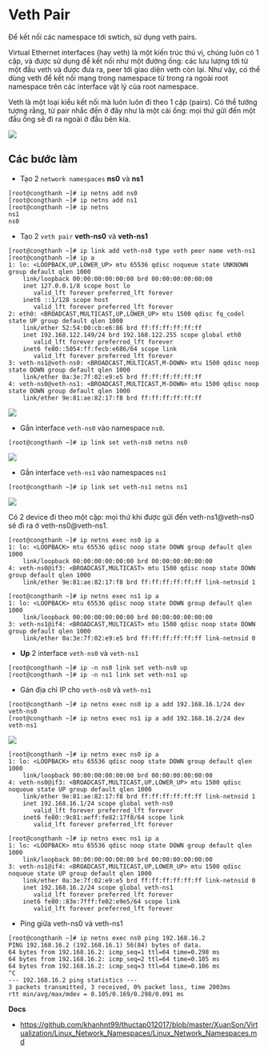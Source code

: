 # Veth Pair

Để kết nối các namespace tới swtich, sử dụng veth pairs.

Virtual Ethernet interfaces (hay veth) là một kiến trúc thú vị, chúng luôn có 1 cặp, và được sử dụng để kết nối như một đường ống: các lưu lượng tới từ một đầu veth và được đưa ra, peer tới giao diện veth còn lại. Như vậy, có thể dùng veth để kết nối mạng trong namespace từ trong ra ngoài root namespace trên các interface vật lý của root namespace.

Veth là một loại kiểu kết nối mà luôn luôn đi theo 1 cặp (pairs). Có thể tưởng tượng rằng, từ pair nhắc đến ở đây như là một cái ống: mọi thứ gửi đến một đầu ống sẽ đi ra ngoài ở đầu bên kia.

![](nsimg/veth1.png)



## Các bước làm
- Tạo 2 `network namespaces` **ns0** và **ns1**

```
[root@congthanh ~]# ip netns add ns0
[root@congthanh ~]# ip netns add ns1
[root@congthanh ~]# ip netns
ns1
ns0
```

- Tạo 2 `veth pair` **veth-ns0** và **veth-ns1**
```
[root@congthanh ~]# ip link add veth-ns0 type veth peer name veth-ns1
[root@congthanh ~]# ip a
1: lo: <LOOPBACK,UP,LOWER_UP> mtu 65536 qdisc noqueue state UNKNOWN group default qlen 1000
    link/loopback 00:00:00:00:00:00 brd 00:00:00:00:00:00
    inet 127.0.0.1/8 scope host lo
       valid_lft forever preferred_lft forever
    inet6 ::1/128 scope host 
       valid_lft forever preferred_lft forever
2: eth0: <BROADCAST,MULTICAST,UP,LOWER_UP> mtu 1500 qdisc fq_codel state UP group default qlen 1000
    link/ether 52:54:00:cb:e6:86 brd ff:ff:ff:ff:ff:ff
    inet 192.168.122.149/24 brd 192.168.122.255 scope global eth0
       valid_lft forever preferred_lft forever
    inet6 fe80::5054:ff:fecb:e686/64 scope link 
       valid_lft forever preferred_lft forever
3: veth-ns1@veth-ns0: <BROADCAST,MULTICAST,M-DOWN> mtu 1500 qdisc noop state DOWN group default qlen 1000
    link/ether 0a:3e:7f:02:e9:e5 brd ff:ff:ff:ff:ff:ff
4: veth-ns0@veth-ns1: <BROADCAST,MULTICAST,M-DOWN> mtu 1500 qdisc noop state DOWN group default qlen 1000
    link/ether 9e:81:ae:82:17:f8 brd ff:ff:ff:ff:ff:ff
```
![](nsimg/create-veth.png)
- Gắn interface `veth-ns0` vào namespace `ns0`.
```
[root@congthanh ~]# ip link set veth-ns0 netns ns0
```
![](nsimg/veth-link1.png)

- Gắn interface `veth-ns1` vào namespaces `ns1`
```
[root@congthanh ~]# ip link set veth-ns1 netns ns1
```
![](nsimg/veth1.png)

Có 2 device đi theo một cặp: mọi thứ khi được gửi đến veth-ns1@veth-ns0 sẽ đi ra ở veth-ns0@veth-ns1.


```
[root@congthanh ~]# ip netns exec ns0 ip a
1: lo: <LOOPBACK> mtu 65536 qdisc noop state DOWN group default qlen 1000
    link/loopback 00:00:00:00:00:00 brd 00:00:00:00:00:00
4: veth-ns0@if3: <BROADCAST,MULTICAST> mtu 1500 qdisc noop state DOWN group default qlen 1000
    link/ether 9e:81:ae:82:17:f8 brd ff:ff:ff:ff:ff:ff link-netnsid 1
```
```
[root@congthanh ~]# ip netns exec ns1 ip a
1: lo: <LOOPBACK> mtu 65536 qdisc noop state DOWN group default qlen 1000
    link/loopback 00:00:00:00:00:00 brd 00:00:00:00:00:00
3: veth-ns1@if4: <BROADCAST,MULTICAST> mtu 1500 qdisc noop state DOWN group default qlen 1000
    link/ether 0a:3e:7f:02:e9:e5 brd ff:ff:ff:ff:ff:ff link-netnsid 0
```

- **Up** 2 interface `veth-ns0` và `veth-ns1`
 
```
[root@congthanh ~]# ip -n ns0 link set veth-ns0 up
[root@congthanh ~]# ip -n ns1 link set veth-ns1 up
```

- Gán địa chỉ IP cho `veth-ns0` và `veth-ns1`
```
[root@congthanh ~]# ip netns exec ns0 ip a add 192.168.16.1/24 dev veth-ns0
[root@congthanh ~]# ip netns exec ns1 ip a add 192.168.16.2/24 dev veth-ns1
```
![](nsimg/ns-ip.png)
```
[root@congthanh ~]# ip netns exec ns0 ip a
1: lo: <LOOPBACK> mtu 65536 qdisc noop state DOWN group default qlen 1000
    link/loopback 00:00:00:00:00:00 brd 00:00:00:00:00:00
4: veth-ns0@if3: <BROADCAST,MULTICAST,UP,LOWER_UP> mtu 1500 qdisc noqueue state UP group default qlen 1000
    link/ether 9e:81:ae:82:17:f8 brd ff:ff:ff:ff:ff:ff link-netnsid 1
    inet 192.168.16.1/24 scope global veth-ns0
       valid_lft forever preferred_lft forever
    inet6 fe80::9c81:aeff:fe82:17f8/64 scope link 
       valid_lft forever preferred_lft forever
```

```
[root@congthanh ~]# ip netns exec ns1 ip a
1: lo: <LOOPBACK> mtu 65536 qdisc noop state DOWN group default qlen 1000
    link/loopback 00:00:00:00:00:00 brd 00:00:00:00:00:00
3: veth-ns1@if4: <BROADCAST,MULTICAST,UP,LOWER_UP> mtu 1500 qdisc noqueue state UP group default qlen 1000
    link/ether 0a:3e:7f:02:e9:e5 brd ff:ff:ff:ff:ff:ff link-netnsid 0
    inet 192.168.16.2/24 scope global veth-ns1
       valid_lft forever preferred_lft forever
    inet6 fe80::83e:7fff:fe02:e9e5/64 scope link 
       valid_lft forever preferred_lft forever
```

- Ping giữa veth-ns0 và veth-ns1
```
[root@congthanh ~]# ip netns exec ns0 ping 192.168.16.2
PING 192.168.16.2 (192.168.16.1) 56(84) bytes of data.
64 bytes from 192.168.16.2: icmp_seq=1 ttl=64 time=0.298 ms
64 bytes from 192.168.16.2: icmp_seq=2 ttl=64 time=0.105 ms
64 bytes from 192.168.16.2: icmp_seq=3 ttl=64 time=0.106 ms
^C
--- 192.168.16.2 ping statistics ---
3 packets transmitted, 3 received, 0% packet loss, time 2003ms
rtt min/avg/max/mdev = 0.105/0.169/0.298/0.091 ms
```

__Docs__
- https://github.com/khanhnt99/thuctap012017/blob/master/XuanSon/Virtualization/Linux_Network_Namespaces/Linux_Network_Namespaces.md